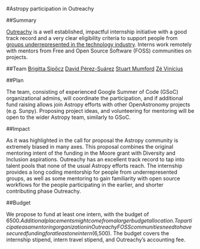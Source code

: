 #Astropy participation in Outreachy

##Summary

[Outreachy](https://www.outreachy.org/) is a well established, impactful internship initiative with 
a good track record and a very clear eligibility criteria to support people from 
[groups underrepresented in the technology industry](https://www.outreachy.org/apply/eligibility/).
Interns work remotely with mentors from Free and Open Source Software (FOSS) communities on projects. 

##Team
[Brigitta Sipőcz](https://github.com/bsipocz)
[David Pérez-Suárez](https://github.com/dpshelio)
[Stuart Mumford](https://github.com/Cadair)
[Zé Vinícius](https://github.com/mirca) 

##Plan

The team, consisting of experienced Google Summer of Code (GSoC) organizational admins, will 
coordinate the participation, and if additional fund raising allows join Astropy efforts with other
OpenAstronomy projects (e.g. Sunpy). Proposing project ideas, and volunteering for mentoring will
be open to the wider Astropy team, similarly to GSoC.

##Impact

As it was highlighted in the call for proposal the Astropy community is extremely biased in many 
axes. This proposal combines the original mentoring intent of the funding in the Moore grant with
Diversity and Inclusion aspirations.
Outreachy has an excellent track record to tap into talent pools that none of the usual Astropy
efforts reach. The internship provides a long coding mentorship for people from underrepresented 
groups, as well as some mentoring to gain familiarity with open source workflows for the people
participating in the earlier, and shorter contributing phase Outreachy.

##Budget

We propose to fund at least one intern, with the budget of $6500. Additional placements might 
come from a larger budget allocation. To participate as a mentoring organization in Outreachy 
FOSS communities need to have secured funding for at least one intern ($6,500). The budget covers
the internship stipend, intern travel stipend, and Outreachy’s accounting fee.

